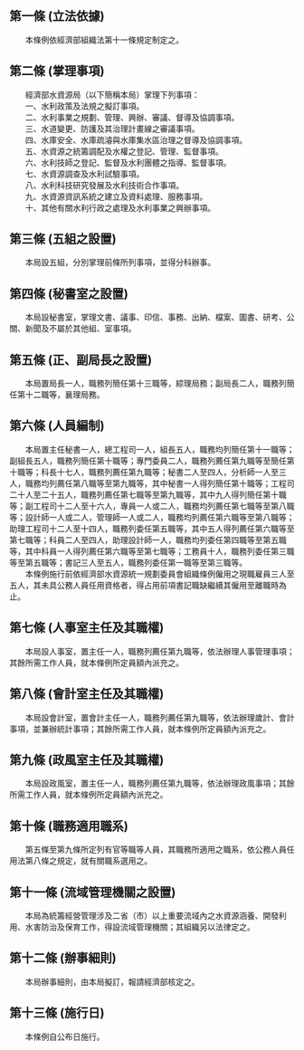 第一條 (立法依據)
-----------------
　　本條例依經濟部組織法第十一條規定制定之。  


第二條 (掌理事項)
-----------------
　　經濟部水資源局（以下簡稱本局）掌理下列事項：  
　　一、水利政策及法規之擬訂事項。  
　　二、水利事業之規劃、管理、興辦、審議、督導及協調事項。  
　　三、水道變更、防護及其治理計畫線之審議事項。  
　　四、水庫安全、水庫疏濬與水庫集水區治理之督導及協調事項。  
　　五、水資源之統籌調配及水權之登記、管理、監督事項。  
　　六、水利技師之登記、監督及水利團體之指導、監督事項。  
　　七、水資源調查及水利試驗事項。  
　　八、水利科技研究發展及水利技術合作事項。  
　　九、水資源資訊系統之建立及資料處理、服務事項。  
　　十、其他有關水利行政之處理及水利事業之興辦事項。  


第三條 (五組之設置)
-------------------
　　本局設五組，分別掌理前條所列事項，並得分科辦事。  


第四條 (秘書室之設置)
---------------------
　　本局設秘書室，掌理文書、議事、印信、事務、出納、檔案、圖書、研考、公關、新聞及不屬於其他組、室事項。  


第五條 (正、副局長之設置)
-------------------------
　　本局置局長一人，職務列簡任第十三職等，綜理局務；副局長二人，職務列簡任第十二職等，襄理局務。  


第六條 (人員編制)
-----------------
　　本局置主任秘書一人，總工程司一人，組長五人，職務均列簡任第十一職等；副組長五人，職務列簡任第十職等；專門委員二人，職務列薦任第九職等至簡任第十職等；科長十七人，職務列薦任第九職等；秘書二人至四人，分析師一人至三人，職務均列薦任第八職等至第九職等，其中秘書一人得列簡任第十職等；工程司二十人至二十五人，職務列薦任第七職等至第九職等，其中九人得列簡任第十職等；副工程司十二人至十六人，專員一人或二人，職務均列薦任第七職等至第八職等；設計師一人或二人，管理師一人或二人，職務均列薦任第六職等至第八職等；助理工程司十二人至十四人，職務列委任第五職等，其中五人得列薦任第六職等至第七職等；科員二人至四人，助理設計師一人，職務均列委任第四職等至第五職等，其中科員一人得列薦任第六職等至第七職等；工務員十人，職務列委任第三職等至第五職等；書記三人至五人，職務列委任第一職等至第三職等。  
　　本條例施行前依經濟部水資源統一規劃委員會組織條例僱用之現職雇員三人至五人，其未具公務人員任用資格者，得占用前項書記職缺繼續其僱用至離職時為止。  


第七條 (人事室主任及其職權)
---------------------------
　　本局設人事室，置主任一人，職務列薦任第九職等，依法辦理人事管理事項；其餘所需工作人員，就本條例所定員額內派充之。  


第八條 (會計室主任及其職權)
---------------------------
　　本局設會計室，置會計主任一人，職務列薦任第九職等，依法辦理歲計、會計事項，並兼辦統計事項；其餘所需工作人員，就本條例所定員額內派充之。  


第九條 (政風室主任及其職權)
---------------------------
　　本局設政風室，置主任一人，職務列薦任第九職等，依法辦理政風事項；其餘所需工作人員，就本條例所定員額內派充之。  


第十條 (職務適用職系)
---------------------
　　第五條至第九條所定列有官等職等人員，其職務所適用之職系，依公務人員任用法第八條之規定，就有關職系選用之。  


第十一條 (流域管理機關之設置)
-----------------------------
　　本局為統籌經營管理涉及二省（市）以上重要流域內之水資源涵養、開發利用、水害防治及保育工作，得設流域管理機關；其組織另以法律定之。  


第十二條 (辦事細則)
-------------------
　　本局辦事細則，由本局擬訂，報請經濟部核定之。  


第十三條 (施行日)
-----------------
　　本條例自公布日施行。